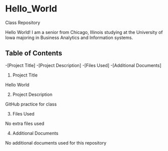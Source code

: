 # Hello_World
Class Repository

Hello World!
I am a senior from Chicago, Illinois studying at the University of Iowa majoring in Business Analytics and Information systems.


## Table of Contents 
 -[Project Title]
 -[Project Description]
 -[Files Used]
 -[Additional Documents] 


1. Project Title

Hello World

2. Project Description

GitHub practice for class

3. Files Used

No extra files used 

4. Additional Documents

No additional documents used for this repository

